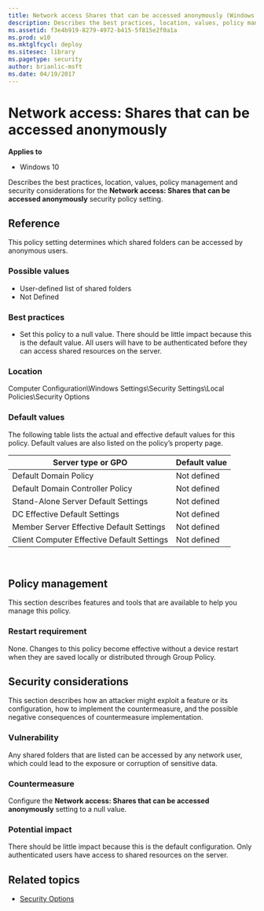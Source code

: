 ```yaml
---
title: Network access Shares that can be accessed anonymously (Windows 10)
description: Describes the best practices, location, values, policy management and security considerations for the Network access Shares that can be accessed anonymously security policy setting.
ms.assetid: f3e4b919-8279-4972-b415-5f815e2f0a1a
ms.prod: w10
ms.mktglfcycl: deploy
ms.sitesec: library
ms.pagetype: security
author: brianlic-msft
ms.date: 04/19/2017
---
```


# Network access: Shares that can be accessed anonymously

**Applies to**
-   Windows 10

Describes the best practices, location, values, policy management and security considerations for the **Network access: Shares that can be accessed anonymously** security policy setting.

## Reference

This policy setting determines which shared folders can be accessed by anonymous users.

### Possible values

-   User-defined list of shared folders
-   Not Defined

### Best practices

-   Set this policy to a null value. There should be little impact because this is the default value. All users will have to be authenticated before they can access shared resources on the server.

### Location

Computer Configuration\\Windows Settings\\Security Settings\\Local Policies\\Security Options

### Default values

The following table lists the actual and effective default values for this policy. Default values are also listed on the policy’s property page.

| Server type or GPO | Default value |
| - | - |
| Default Domain Policy| Not defined| 
| Default Domain Controller Policy | Not defined| 
| Stand-Alone Server Default Settings | Not defined| 
| DC Effective Default Settings | Not defined| 
| Member Server Effective Default Settings | Not defined| 
| Client Computer Effective Default Settings | Not defined| 
 
## Policy management

This section describes features and tools that are available to help you manage this policy.

### Restart requirement

None. Changes to this policy become effective without a device restart when they are saved locally or distributed through Group Policy.

## Security considerations

This section describes how an attacker might exploit a feature or its configuration, how to implement the countermeasure, and the possible negative consequences of countermeasure implementation.

### Vulnerability

Any shared folders that are listed can be accessed by any network user, which could lead to the exposure or corruption of sensitive data.

### Countermeasure

Configure the **Network access: Shares that can be accessed anonymously** setting to a null value.

### Potential impact

There should be little impact because this is the default configuration. Only authenticated users have access to shared resources on the server.

## Related topics

- [Security Options](security-options.md)

